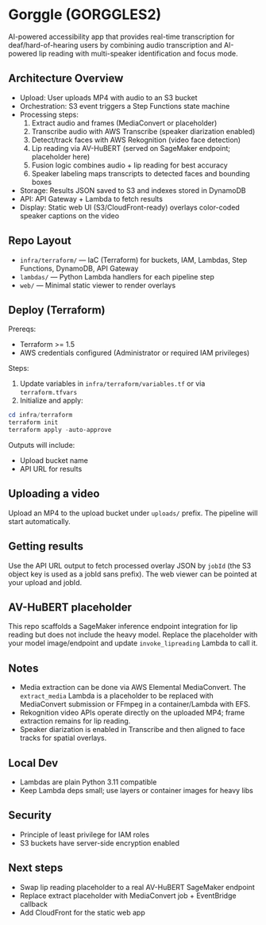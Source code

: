 # Gorggle (GORGGLES2)

AI-powered accessibility app that provides real-time transcription for deaf/hard-of-hearing users by combining audio transcription and AI-powered lip reading with multi-speaker identification and focus mode.

## Architecture Overview

- Upload: User uploads MP4 with audio to an S3 bucket
- Orchestration: S3 event triggers a Step Functions state machine
- Processing steps:
  1. Extract audio and frames (MediaConvert or placeholder) 
  2. Transcribe audio with AWS Transcribe (speaker diarization enabled)
  3. Detect/track faces with AWS Rekognition (video face detection)
  4. Lip reading via AV-HuBERT (served on SageMaker endpoint; placeholder here)
  5. Fusion logic combines audio + lip reading for best accuracy
  6. Speaker labeling maps transcripts to detected faces and bounding boxes
- Storage: Results JSON saved to S3 and indexes stored in DynamoDB
- API: API Gateway + Lambda to fetch results
- Display: Static web UI (S3/CloudFront-ready) overlays color-coded speaker captions on the video

## Repo Layout

- `infra/terraform/` — IaC (Terraform) for buckets, IAM, Lambdas, Step Functions, DynamoDB, API Gateway
- `lambdas/` — Python Lambda handlers for each pipeline step
- `web/` — Minimal static viewer to render overlays

## Deploy (Terraform)

Prereqs:
- Terraform >= 1.5
- AWS credentials configured (Administrator or required IAM privileges)

Steps:
1. Update variables in `infra/terraform/variables.tf` or via `terraform.tfvars`
2. Initialize and apply:

```powershell
cd infra/terraform
terraform init
terraform apply -auto-approve
```

Outputs will include:
- Upload bucket name
- API URL for results

## Uploading a video

Upload an MP4 to the upload bucket under `uploads/` prefix. The pipeline will start automatically.

## Getting results

Use the API URL output to fetch processed overlay JSON by `jobId` (the S3 object key is used as a jobId sans prefix). The web viewer can be pointed at your upload and jobId.

## AV-HuBERT placeholder

This repo scaffolds a SageMaker inference endpoint integration for lip reading but does not include the heavy model. Replace the placeholder with your model image/endpoint and update `invoke_lipreading` Lambda to call it.

## Notes
- Media extraction can be done via AWS Elemental MediaConvert. The `extract_media` Lambda is a placeholder to be replaced with MediaConvert submission or FFmpeg in a container/Lambda with EFS.
- Rekognition video APIs operate directly on the uploaded MP4; frame extraction remains for lip reading.
- Speaker diarization is enabled in Transcribe and then aligned to face tracks for spatial overlays.

## Local Dev
- Lambdas are plain Python 3.11 compatible
- Keep Lambda deps small; use layers or container images for heavy libs

## Security
- Principle of least privilege for IAM roles
- S3 buckets have server-side encryption enabled

## Next steps
- Swap lip reading placeholder to a real AV-HuBERT SageMaker endpoint
- Replace extract placeholder with MediaConvert job + EventBridge callback
- Add CloudFront for the static web app
